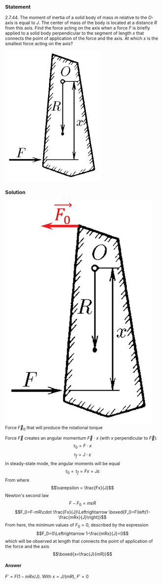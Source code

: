 ###  Statement 

$2.7.44.$ The moment of inertia of a solid body of mass $m$ relative to the $O$-axis is equal to $J$. The center of mass of the body is located at a distance $R$ from this axis. Find the force acting on the axis when a force $F$ is briefly applied to a solid body perpendicular to the segment of length $x$ that connects the point of application of the force and the axis. At which $x$ is the smallest force acting on the axis? 

![ For problem $2.7.44$ |307x426, 22%](../../img/2.7.44/2.7.44.png)

### Solution

![ Force $\vec{F}_0$ that will produce the rotational torque |479x728, 22%](../../img/2.7.44/2.7.44_1.png)  Force $\vec{F}_0$ that will produce the rotational torque 

Force $\vec{F}$ creates an angular momentum $\vec{F}\cdot x$ (with $x$ perpendicular to $\vec{F}$): $$\tau_0=F\cdot x$$ $$\tau_f=J\cdot\varepsilon $$ In steady-state mode, the angular moments will be equal $$\tau_0=\tau_f=Fx=J\varepsilon $$ From where $$\varepsilon = \frac{Fx}{J}$$ Newton's second law $$F-F_0=m\varepsilon R$$ $$F_0=F-mR\cdot \frac{Fx}{J}\Leftrightarrow \boxed{F_0=F\left(1-\frac{mRx}{J}\right)}$$ From here, the minimum values of $F_0 = 0$, described by the expression $$F_0=0\Leftrightarrow 1-\frac{mRx}{J}=0$$ which will be observed at length that connects the point of application of the force and the axis $$\boxed{x=\frac{J}{mR}}$$ 

#### Answer

$F'=F(1-mRx/J)$. With $x=J/(mR),~F'=0$ 

